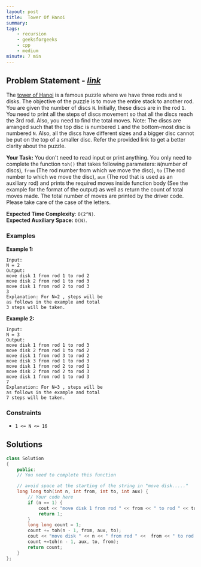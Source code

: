 ```yaml
---
layout: post
title:  Tower Of Hanoi
summary:
tags:
    - recursion
    - geeksforgeeks
    - cpp
    - medium
minute: 7 min
---
```


## Problem Statement - [*link*](https://practice.geeksforgeeks.org/problems/tower-of-hanoi-1587115621/1#)  

The [tower of Hanoi](https://en.wikipedia.org/wiki/Tower_of_Hanoi) is a famous puzzle where we have three rods and `N` disks. The objective of the puzzle is to move the entire stack to another rod. You are given the number of discs `N`. Initially, these discs are in the rod `1`. You need to print all the steps of discs movement so that all the discs reach the 3rd rod. Also, you need to find the total moves.
Note: The discs are arranged such that the top disc is numbered `1` and the bottom-most disc is numbered `N`. Also, all the discs have different sizes and a bigger disc cannot be put on the top of a smaller disc. Refer the provided link to get a better clarity about the puzzle.

**Your Task:** 
You don't need to read input or print anything. You only need to complete the function `toh()` that takes following parameters: `N`(number of discs), `from` (The rod number from which we move the disc), `to` (The rod number to which we move the disc), `aux` (The rod that is used as an auxiliary rod) and prints the required moves inside function body (See the example for the format of the output) as well as return the count of total moves made. The total number of moves are printed by the driver code.
Please take care of the case of the letters.

**Expected Time Complexity**: `O(2^N)`.     
**Expected Auxiliary Space:**   `O(N)`.


### Examples

**Example 1:**   
```
Input:
N = 2
Output:
move disk 1 from rod 1 to rod 2
move disk 2 from rod 1 to rod 3
move disk 1 from rod 2 to rod 3
3
Explanation: For N=2 , steps will be
as follows in the example and total
3 steps will be taken.
```

**Example 2:**   
```
Input:
N = 3
Output:
move disk 1 from rod 1 to rod 3
move disk 2 from rod 1 to rod 2
move disk 1 from rod 3 to rod 2
move disk 3 from rod 1 to rod 3
move disk 1 from rod 2 to rod 1
move disk 2 from rod 2 to rod 3
move disk 1 from rod 1 to rod 3
7
Explanation: For N=3 , steps will be
as follows in the example and total
7 steps will be taken.
```

### Constraints

+ `1 <= N <= 16`

## Solutions

```cpp
class Solution
{
    public:
    // You need to complete this function

    // avoid space at the starting of the string in "move disk....."
    long long toh(int n, int from, int to, int aux) {
        // Your code here
        if (n == 1) {
            cout << "move disk 1 from rod " << from << " to rod " << to << endl;
            return 1;
        }
        long long count = 1;
        count += toh(n - 1, from, aux, to);
        cout << "move disk " << n << " from rod " <<  from << " to rod " << to << endl; 
        count +=toh(n - 1, aux, to, from);
        return count;
    }
};
```

